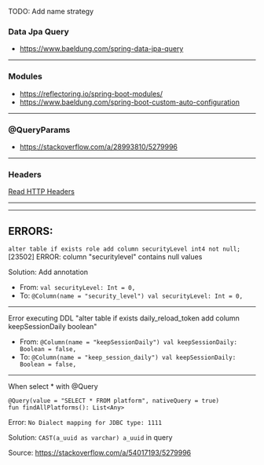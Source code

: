 TODO: Add name strategy

### Data Jpa Query

 * https://www.baeldung.com/spring-data-jpa-query
 
 ___
### Modules

 * https://reflectoring.io/spring-boot-modules/
 * https://www.baeldung.com/spring-boot-custom-auto-configuration

___
### @QueryParams

 * https://stackoverflow.com/a/28993810/5279996

___
### Headers

[Read HTTP Headers](https://www.baeldung.com/spring-rest-http-headers)




---
---

## ERRORS:

`alter table if exists role add column securityLevel int4 not null;`
[23502] ERROR: column "securitylevel" contains null values

Solution: Add annotation
 * From: `val securityLevel: Int = 0,`
 * To: `@Column(name = "security_level") val securityLevel: Int = 0,`

---

Error executing DDL "alter table if exists daily_reload_token add column keepSessionDaily boolean"
 * From: `@Column(name = "keepSessionDaily") val keepSessionDaily: Boolean = false,`
 * To: `@Column(name = "keep_session_daily") val keepSessionDaily: Boolean = false,`
 
---

When select * with @Query

    @Query(value = "SELECT * FROM platform", nativeQuery = true)
    fun findAllPlatforms(): List<Any>

Error: `No Dialect mapping for JDBC type: 1111`

Solution:  `CAST(a_uuid as varchar) a_uuid` in query

Source: https://stackoverflow.com/a/54017193/5279996


